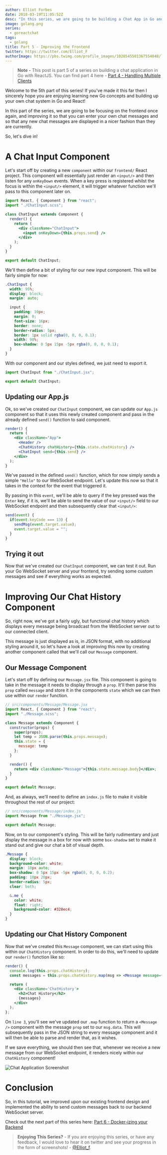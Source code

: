 ```yaml
---
author: Elliot Forbes
date: 2018-03-19T11:05:52Z
desc: "In this series, we are going to be building a Chat App in Go and ReactJS"
image: golang.png
series:
  - goreactchat
tags:
  - golang
title: Part 5 - Improving the Frontend
twitter: https://twitter.com/Elliot_F
authorImage: https://pbs.twimg.com/profile_images/1028545501367554048/lzr43cQv_400x400.jpg
---
```


> **Note -** This post is part 5 of a series on building a chat application in
> Go with ReactJS. You can find part 4 here -
> [Part 4 - Handling Multiple Clients](/projects/chat-system-in-go-and-react/part-4-handling-multiple-clients/)

Welcome to the 5th part of this series! If you've made it this far then I
sincerely hope you are enjoying learning new Go concepts and building up your
own chat system in Go and React!

In this part of the series, we are going to be focusing on the frontend once
again, and improving it so that you can enter your own chat messages and so that
any new chat messages are displayed in a nicer fashion than they are currently.

So, let's dive in!

# A Chat Input Component

Let's start off by creating a new `component` within our `frontend/` React
project. This component will essentially just render an `<input/>` and then
listen for any `onKeyDown` events. When a key press is registered whilst the
focus is within the `<input/>` element, it will trigger whatever function we'll
pass to this component later on.

```jsx
import React, { Component } from "react";
import "./ChatInput.scss";

class ChatInput extends Component {
  render() {
    return (
      <div className="ChatInput">
        <input onKeyDown={this.props.send} />
      </div>
    );
  }
}

export default ChatInput;
```

We'll then define a bit of styling for our new input component. This will be
fairly simple for now:

```css
.ChatInput {
  width: 95%;
  display: block;
  margin: auto;

  input {
    padding: 10px;
    margin: 0;
    font-size: 16px;
    border: none;
    border-radius: 5px;
    border: 1px solid rgba(0, 0, 0, 0.1);
    width: 98%;
    box-shadow: 0 5px 15px -5px rgba(0, 0, 0, 0.1);
  }
}
```

With our component and our styles defined, we just need to export it.

```js
import ChatInput from "./ChatInput.jsx";

export default ChatInput;
```

## Updating our App.js

Ok, so we've created our `ChatInput` component, we can update our `App.js`
component so that it uses this newly created component and pass in the already
defined `send()` function to said component.

```jsx
render() {
  return (
    <div className="App">
      <Header />
      <ChatHistory chatHistory={this.state.chatHistory} />
      <ChatInput send={this.send} />
    </div>
  );
}
```

We've passed in the defined `send()` function, which for now simply sends a
simple `"Hello"` to our WebSocket endpoint. Let's update this now so that it
takes in the context for the event that triggered it.

By passing in this `event`, we'll be able to query if the key pressed was the
`Enter` key, if it is, we'll be able to send the value of our `<input/>` field
to our WebSocket endpoint and then subsequently clear that `<input/>`:

```js
send(event) {
  if(event.keyCode === 13) {
    sendMsg(event.target.value);
    event.target.value = "";
  }
}
```

## Trying it out

Now that we've created our `ChatInput` component, we can test it out. Run your
Go WebSocket server and your frontend, try sending some custom messages and see
if everything works as expected.

# Improving Our Chat History Component

So, right now, we've got a fairly ugly, but functional chat history which
displays every message being broadcast from the WebSocket server out to our
connected client.

This message is just displayed as is, in JSON format, with no additional styling
around it, so let's have a look at improving this now by creating another
component called that we'll call our `Message` component.

## Our Message Component

Let's start off by defining our `Message.jsx` file. This component is going to
take in the message it needs to display through a `prop`. It'll then parse this
`prop` called `message` and store it in the components `state` which we can then
use within our `render` function.

```jsx
// src/components/Message/Message.jsx
import React, { Component } from "react";
import "./Message.scss";

class Message extends Component {
  constructor(props) {
    super(props);
    let temp = JSON.parse(this.props.message);
    this.state = {
      message: temp
    };
  }

  render() {
    return <div className="Message">{this.state.message.body}</div>;
  }
}

export default Message;
```

And, as always, we'll need to define an `index.js` file to make it visible
throughout the rest of our project:

```js
// src/components/Message/index.js
import Message from "./Message.jsx";

export default Message;
```

Now, on to our component's styling. This will be fairly rudimentary and just
display the message in a box for now with some `box-shadow` set to make it stand
out and give our chat a bit of visual depth.

```css
.Message {
  display: block;
  background-color: white;
  margin: 10px auto;
  box-shadow: 0 5px 15px -5px rgba(0, 0, 0, 0.2);
  padding: 10px 20px;
  border-radius: 5px;
  clear: both;

  &.me {
    color: white;
    float: right;
    background-color: #328ec4;
  }
}
```

## Updating our Chat History Component

Now that we've created this `Message` component, we can start using this within
our `ChatHistory` component. In order to do this, we'll need to update our
`render()` function like so:

```jsx
render() {
  console.log(this.props.chatHistory);
  const messages = this.props.chatHistory.map(msg => <Message message={msg.data} />);

  return (
    <div className='ChatHistory'>
      <h2>Chat History</h2>
      {messages}
    </div>
  );
};
```

On `line 3`, you'll see we've updated our `.map` function to return a
`<Message />` component with the message `prop` set to our `msg.data`. This will
subsequently pass in the JSON string to every message component and it will then
be able to parse and render that, as it wishes.

If we save everything, we should then see that, whenever we receive a new
message from our WebSocket endpoint, it renders nicely within our `ChatHistory`
component!

![Chat Application Screenshot](https://s3-eu-west-1.amazonaws.com/images.tutorialedge.net/images/chat-app-go-react/screenshot-02.png)

# Conclusion

So, in this tutorial, we improved upon our existing frontend design and
implemented the ability to send custom messages back to our backend WebSocket
server.

Check out the next part of this series here:
[Part 6 - Docker-izing your Backend](/projects/chat-system-in-go-and-react/part-6-dockerizing-your-backend/)

> **Enjoying This Series?** - If you are enjoying this series, or have any
> feedback, I would love to hear it on twitter and see your progress in the form
> of screenshots! - [@Elliot_f](https://twitter.com/elliot_f).
